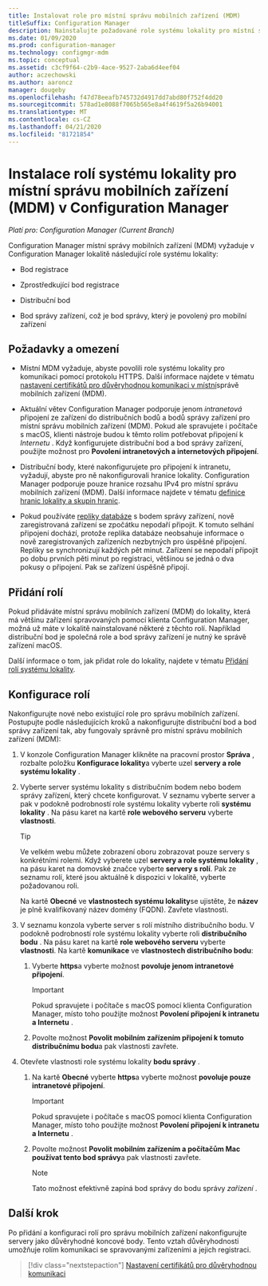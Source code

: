 ```yaml
---
title: Instalovat role pro místní správu mobilních zařízení (MDM)
titleSuffix: Configuration Manager
description: Nainstalujte požadované role systému lokality pro místní správu mobilních zařízení (MDM) v Configuration Manager.
ms.date: 01/09/2020
ms.prod: configuration-manager
ms.technology: configmgr-mdm
ms.topic: conceptual
ms.assetid: c3cf9f64-c2b9-4ace-9527-2aba6d4eef04
author: aczechowski
ms.author: aaroncz
manager: dougeby
ms.openlocfilehash: f47d78eeafb745732d4917dd7abd80f752f4dd20
ms.sourcegitcommit: 578ad1e8088f7065b565e8a4f4619f5a26b94001
ms.translationtype: MT
ms.contentlocale: cs-CZ
ms.lasthandoff: 04/21/2020
ms.locfileid: "81721854"
---
```

# <a name="install-site-system-roles-for-on-premises-mdm-in-configuration-manager"></a>Instalace rolí systému lokality pro místní správu mobilních zařízení (MDM) v Configuration Manager

*Platí pro: Configuration Manager (Current Branch)*

Configuration Manager místní správy mobilních zařízení (MDM) vyžaduje v Configuration Manager lokalitě následující role systému lokality:

- Bod registrace

- Zprostředkující bod registrace

- Distribuční bod

- Bod správy zařízení, což je bod správy, který je povolený pro mobilní zařízení

## <a name="requirements-and-limitations"></a>Požadavky a omezení

- Místní MDM vyžaduje, abyste povolili role systému lokality pro komunikaci pomocí protokolu HTTPS. Další informace najdete v tématu [nastavení certifikátů pro důvěryhodnou komunikaci v místní](set-up-certificates-on-premises-mdm.md)správě mobilních zařízení (MDM).

- Aktuální větev Configuration Manager podporuje jenom *intranetová* připojení ze zařízení do distribučních bodů a bodů správy zařízení pro místní správu mobilních zařízení (MDM). Pokud ale spravujete i počítače s macOS, klienti nástroje budou k těmto rolím potřebovat připojení k *Internetu* . Když konfigurujete distribuční bod a bod správy zařízení, použijte možnost pro **Povolení intranetových a internetových připojení**.

- Distribuční body, které nakonfigurujete pro připojení k intranetu, vyžadují, abyste pro ně nakonfigurovali hranice lokality. Configuration Manager podporuje pouze hranice rozsahu IPv4 pro místní správu mobilních zařízení (MDM). Další informace najdete v tématu [definice hranic lokality a skupin hranic](../../core/servers/deploy/configure/define-site-boundaries-and-boundary-groups.md).

- Pokud používáte [repliky databáze](../../core/servers/deploy/configure/database-replicas-for-management-points.md) s bodem správy zařízení, nově zaregistrovaná zařízení se zpočátku nepodaří připojit. K tomuto selhání připojení dochází, protože replika databáze neobsahuje informace o nově zaregistrovaných zařízeních nezbytných pro úspěšné připojení. Repliky se synchronizují každých pět minut. Zařízení se nepodaří připojit po dobu prvních pěti minut po registraci, většinou se jedná o dva pokusy o připojení. Pak se zařízení úspěšně připojí.

## <a name="add-roles"></a>Přidání rolí

Pokud přidáváte místní správu mobilních zařízení (MDM) do lokality, která má většinu zařízení spravovaných pomocí klienta Configuration Manager, možná už máte v lokalitě nainstalované některé z těchto rolí. Například distribuční bod je společná role a bod správy zařízení je nutný ke správě zařízení macOS.

Další informace o tom, jak přidat role do lokality, najdete v tématu [Přidání rolí systému lokality](../../core/servers/deploy/configure/install-site-system-roles.md).

## <a name="configure-roles"></a>Konfigurace rolí

Nakonfigurujte nové nebo existující role pro správu mobilních zařízení. Postupujte podle následujících kroků a nakonfigurujte distribuční bod a bod správy zařízení tak, aby fungovaly správně pro místní správu mobilních zařízení (MDM):

1. V konzole Configuration Manager klikněte na pracovní prostor **Správa** , rozbalte položku **Konfigurace lokality**a vyberte uzel **servery a role systému lokality** .

1. Vyberte server systému lokality s distribučním bodem nebo bodem správy zařízení, který chcete konfigurovat. V seznamu vyberte server a pak v podokně podrobností role systému lokality vyberte roli **systému lokality** . Na pásu karet na kartě **role webového serveru** vyberte **vlastnosti**.

    > [!TIP]
    > Ve velkém webu můžete zobrazení oboru zobrazovat pouze servery s konkrétními rolemi. Když vyberete uzel **servery a role systému lokality** , na pásu karet na domovské značce vyberte **servery s rolí**. Pak ze seznamu rolí, které jsou aktuálně k dispozici v lokalitě, vyberte požadovanou roli.

    Na kartě **Obecné** ve **vlastnostech systému lokality**se ujistěte, že **název** je plně kvalifikovaný název domény (FQDN). Zavřete vlastnosti.

1. V seznamu konzola vyberte server s rolí místního distribučního bodu. V podokně podrobností role systému lokality vyberte roli **distribučního bodu** . Na pásu karet na kartě **role webového serveru** vyberte **vlastnosti**. Na kartě **komunikace** ve **vlastnostech distribučního bodu**:

    1. Vyberte **https**a vyberte možnost **povoluje jenom intranetové připojení**.

        > [!IMPORTANT]
        > Pokud spravujete i počítače s macOS pomocí klienta Configuration Manager, místo toho použijte možnost **Povolení připojení k intranetu a Internetu** .

    1. Povolte možnost **Povolit mobilním zařízením připojení k tomuto distribučnímu bodu**a pak vlastnosti zavřete.

1. Otevřete vlastnosti role systému lokality **bodu správy** .

    1. Na kartě **Obecné** vyberte **https**a vyberte možnost **povoluje pouze intranetové připojení**.

        > [!IMPORTANT]
        > Pokud spravujete i počítače s macOS pomocí klienta Configuration Manager, místo toho použijte možnost **Povolení připojení k intranetu a Internetu** .

    1. Povolte možnost **Povolit mobilním zařízením a počítačům Mac používat tento bod správy**a pak vlastnosti zavřete.

        > [!NOTE]
        > Tato možnost efektivně zapíná bod správy do bodu správy *zařízení* .  

## <a name="next-step"></a>Další krok

Po přidání a konfiguraci rolí pro správu mobilních zařízení nakonfigurujte servery jako důvěryhodné koncové body. Tento vztah důvěryhodnosti umožňuje rolím komunikaci se spravovanými zařízeními a jejich registraci.

> [!div class="nextstepaction"]
> [Nastavení certifikátů pro důvěryhodnou komunikaci](set-up-certificates-on-premises-mdm.md)
